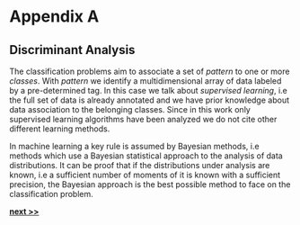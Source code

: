 # Appendix A
## Discriminant Analysis

The classification problems aim to associate a set of *pattern* to one or more *classes*.
With *pattern* we identify a multidimensional array of data labeled by a pre-determined tag.
In this case we talk about *supervised learning*, i.e the full set of data is already annotated and we have prior knowledge about data association to the belonging classes.
Since in this work only supervised learning algorithms have been analyzed we do not cite other different learning methods.

In machine learning a key rule is assumed by Bayesian methods, i.e methods which use a Bayesian statistical approach to the analysis of data distributions.
It can be proof that if the distributions under analysis are known, i.e a sufficient number of moments of it is known with a sufficient precision, the Bayesian approach is the best possible method to face on the classification problem.

[**next >>**](./MathematicalBackground.md)
